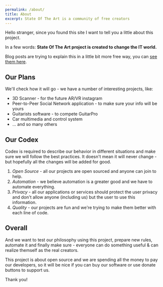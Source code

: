 ```yaml
---
permalink: /about/
title: About
excerpt: State Of The Art is a community of free creators
---
```


Hello stranger, since you found this site I want to tell you a little about this project.

In a few words: **State Of The Art project is created to change the IT world.**

Blog posts are trying to explain this in a little bit more free way, you can [see them here](/blog/).

## Our Plans

We'll check how it will go - we have a number of interesting projects, like:
* 3D Scanner - for the future AR/VR instagram
* Peer-to-Peer Social Network application - to make sure your info will be yours
* Guitarists software - to compete GuitarPro
* Car multimedia and control system
* ... and so many others

## Our Codex

Codex is required to describe our behavior in different situations and make sure we will
follow the best practices. It doesn't mean it will never change - but hopefully all the
changes will be added for good.

1. *Open Source* - all our projects are open sourced and anyone can join to help.
2. *Automation* - we believe automation is a greater good and we have to automate everything.
3. *Privacy* - all our applications or services should protect the user privacy and don't
allow anyone (including us) but the user to use this information.
4. *Quality* - our projects are fun and we're trying to make them better with each line of
code.

## Overall

And we want to test our philosophy using this project, prepare new rules, automate it and
finally make sure - everyone can do something useful & can realize themself as the real
creators.

This project is about open source and we are spending all the money to pay our developers,
so it will be nice if you can buy our software or use donate buttons to support us.

Thank you!
